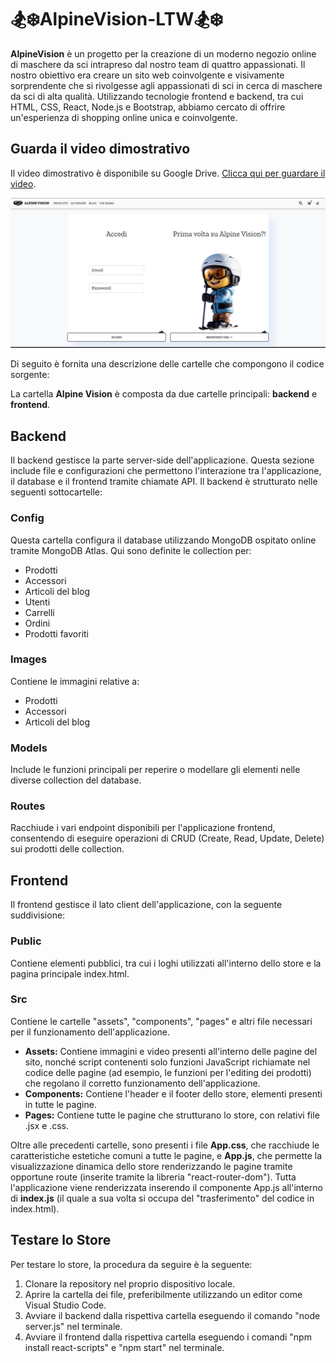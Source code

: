 # 🏂❄️AlpineVision-LTW🏂❄️

**AlpineVision** è un progetto per la creazione di un moderno negozio online di maschere da sci intrapreso dal nostro team di quattro appassionati. Il nostro obiettivo era creare un sito web coinvolgente e visivamente sorprendente che si rivolgesse agli appassionati di sci in cerca di maschere da sci di alta qualità. Utilizzando tecnologie frontend e backend, tra cui HTML, CSS, React, Node.js e Bootstrap, abbiamo cercato di offrire un'esperienza di shopping online unica e coinvolgente.

## Guarda il video dimostrativo

Il video dimostrativo è disponibile su Google Drive. [Clicca qui per guardare il video](https://drive.google.com/file/d/1JEjMb9JgPB2pSUJDbjSX7HlF3y2PnyeE/view?usp=sharing).


![AlpineVision](frontend/src/assets/Images/example.png)



Di seguito è fornita una descrizione delle cartelle che compongono il codice sorgente:

La cartella **Alpine Vision** è composta da due cartelle principali: **backend** e **frontend**.

## Backend

Il backend gestisce la parte server-side dell'applicazione. Questa sezione include file e configurazioni che permettono l'interazione tra l'applicazione, il database e il frontend tramite chiamate API. Il backend è strutturato nelle seguenti sottocartelle:

### Config

Questa cartella configura il database utilizzando MongoDB ospitato online tramite MongoDB Atlas. Qui sono definite le collection per:

- Prodotti
- Accessori
- Articoli del blog
- Utenti
- Carrelli
- Ordini
- Prodotti favoriti

### Images

Contiene le immagini relative a:

- Prodotti
- Accessori
- Articoli del blog

### Models

Include le funzioni principali per reperire o modellare gli elementi nelle diverse collection del database.

### Routes

Racchiude i vari endpoint disponibili per l'applicazione frontend, consentendo di eseguire operazioni di CRUD (Create, Read, Update, Delete) sui prodotti delle collection.

## Frontend

Il frontend gestisce il lato client dell'applicazione, con la seguente suddivisione:

### Public

Contiene elementi pubblici, tra cui i loghi utilizzati all'interno dello store e la pagina principale index.html.

### Src

Contiene le cartelle "assets", "components", "pages" e altri file necessari per il funzionamento dell'applicazione.

- **Assets:** Contiene immagini e video presenti all'interno delle pagine del sito, nonché script contenenti solo funzioni JavaScript richiamate nel codice delle pagine (ad esempio, le funzioni per l'editing dei prodotti) che regolano il corretto funzionamento dell'applicazione.
- **Components:** Contiene l'header e il footer dello store, elementi presenti in tutte le pagine.
- **Pages:** Contiene tutte le pagine che strutturano lo store, con relativi file .jsx e .css.

Oltre alle precedenti cartelle, sono presenti i file **App.css**, che racchiude le caratteristiche estetiche comuni a tutte le pagine, e **App.js**, che permette la visualizzazione dinamica dello store renderizzando le pagine tramite opportune route (inserite tramite la libreria "react-router-dom"). Tutta l'applicazione viene renderizzata inserendo il componente App.js all'interno di **index.js** (il quale a sua volta si occupa del "trasferimento" del codice in index.html).

## Testare lo Store

Per testare lo store, la procedura da seguire è la seguente:

1. Clonare la repository nel proprio dispositivo locale.
2. Aprire la cartella dei file, preferibilmente utilizzando un editor come Visual Studio Code.
3. Avviare il backend dalla rispettiva cartella eseguendo il comando "node server.js" nel terminale.
4. Avviare il frontend dalla rispettiva cartella eseguendo i comandi "npm install react-scripts" e "npm start" nel terminale.

